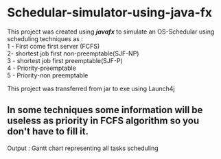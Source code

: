 # Schedular-simulator-using-java-fx

This project was created using _**javafx**_ to simulate an OS-Schedular using scheduling techniques as :   
1 - First come first server (FCFS)  
2- shortest job first non-preemptable(SJF-NP)  
3 - shortest job first preemptable(SJF-P)  
4 - Priority-preemptable  
5 - Priority-non preemptable  

This project was transferred from jar to exe using Launch4j  


## In some techniques some information will be useless as priority in FCFS algorithm so you don't have to fill it.


Output : 
Gantt chart representing all tasks scheduling 
